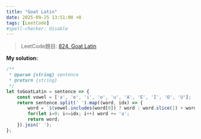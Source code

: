 ```yaml
---
title: "Goat Latin"
date: 2025-09-25 13:51:00 +8
tags: [LeetCode]
#spell-checker: disable
---
```


> LeetCode題目: [824. Goat Latin](https://leetcode.com/problems/goat-latin/description/)

**My solution:**
```js
/**
 * @param {string} sentence
 * @return {string}
 */
let toGoatLatin = sentence => {
    const vowel = ['a', 'e', 'i', 'o', 'u', 'A', 'E', 'I', 'O', 'U'];
    return sentence.split(' ').map((word, idx) => {
        word = `${vowel.includes(word[0]) ? word : word.slice(1) + word.at(0)}ma`;
        for(let i=0; i<=idx; i++) word += 'a';
        return word;
    }).join(' ');
};
```
